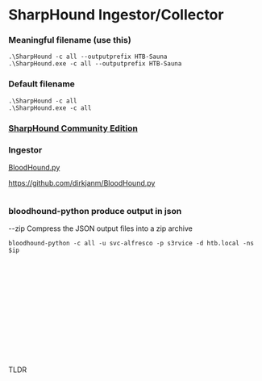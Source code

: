 # SharpHound Ingestor/Collector

### Meaningful filename (use this)
```
.\SharpHound -c all --outputprefix HTB-Sauna
.\SharpHound.exe -c all --outputprefix HTB-Sauna
```

### Default filename
```
.\SharpHound -c all
.\SharpHound.exe -c all
```

### [SharpHound Community Edition](https://support.bloodhoundenterprise.io/hc/en-us/articles/17481151861019)

### Ingestor
[BloodHound.py](https://medium.com/@anastasisvasileiadis/bloodhound-py-v0-5-releases-a-python-based-ingestor-for-bloodhound-aa054771f4ff)

https://github.com/dirkjanm/BloodHound.py
```

```

### bloodhound-python produce output in json
--zip                 Compress the JSON output files into a zip archive
```
bloodhound-python -c all -u svc-alfresco -p s3rvice -d htb.local -ns $ip
```
### 
```

```

### 
```

```
### 
```

```
### 
```

```
### 
```

```
### 
```

```
### 
```

```
### 
```

```
### 
```

```
TLDR